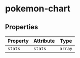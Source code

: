 # pokemon-chart

## Properties

| Property | Attribute | Type    |
|----------|-----------|---------|
| `stats`  | `stats`   | `array` |
